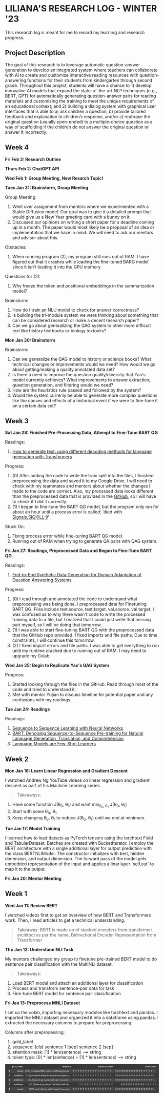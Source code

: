 # LILIANA'S RESEARCH LOG - WINTER '23

This research log is meant for me to record my learning and research progress.

## Project Description
The goal of this research is to leverage automatic question-answer generation to develop an integrated system where teachers can collaborate with AI to create and customize interactive reading resources with question-answering functions for their students from kindergarten through second grade. Throughout this project, students will have a chance to 1) develop innovative AI models that expand the state-of-the-art NLP techniques (e.g., BERT, GPT) for automatically generating question-answer pairs for reading materials and customizing the training to meet the unique requirements of an educational context; and 2) building a dialog system with graphical user interfaces that is able to a) ask children a question, b) provide tailored feedback and explanation to children’s response, and/or c) rephrase the original question (usually open-ended) to a multiple-choice question as a way of scaffolding if the children do not answer the original question or answer it incorrectly.

## Week 4

**Fri Feb 3: Research Outline**


**Thurs Feb 2: ChatGPT API**


**Wed Feb 1: Group Meeting, New Resarch Topic!**
 

**Tues Jan 31: Brainstorm, Group Meeting**

Group Meeting: 
1. Went over assignment from mentors where we experimented with a Stable Diffusion model. Our goal was to give it a detailed prompt that would give us a New Year greeting card with a bunny on it. 
2. Discussed our opinions on writing a short paper for a deadline coming up in a month. The paper would most likely be a proposal of an idea or implementation that we have in mind. We will need to ask our mentors and advisor about this. 

Obstacles: 
1. When running program (2), my program still runs out of RAM. I have figured out that it crashes while loading the fine-tuned BARG model since it isn't loading it into the GPU memory. 

Questions for (2): 
1. Why freeze the token and positional embeddings in the summarization model? 

Brainstorm: 
1. How do I train an NLU model to check for answer correctness? 
2. Is building the tri-module system we were thinking about something that can be considered research or make a decent research paper? 
3. Can we go about generalizing the QAG system to other more difficult text like history textbooks or biology textooks? 

**Mon Jan 30: Brainstorm**

Brainstorm: 
1. Can we generalize the QAG model to history or science books? What technical changes or improvements would we need? How would we go about getting/making a quality annotated data set? 
2. Is there a need to improve the question quality/diversity that Yao's model currently achieves? What improvements to answer extraction, question generation, and filtering would we need?
3.  How are the heuristics rule passed and followed by the system? 
4.  Would the system currenly be able to generate more complex questions like the causes and effects of a historical event if we were to fine-tune it on a certain data set? 

## Week 3
**Sat Jan 28: Finished Pre-Processing Data, Attempt to Fine-Tune BART QG**

Readings: 
1. [How to generate text: using different decoding methods for language generation with Transformers](https://huggingface.co/blog/how-to-generate)

Progress: 
1. (0) After adding the code to write the train split into the files, I finished preprocessing the data and saved it to my Google Drive. I will need to check with my teammates and mentors about whether the changes I made to the code are correct. Also, my processed data looks different than the preprocessed data that is provided in the [GitHub](https://github.com/WorkInTheDark/FairytaleQA_QAG_System), so I will have to check if I did it correctly. 
2. (1) I began to fine-tune the BART QG model, but the program only ran for about an hour until a process error is called: 'died with <Signals.SIGKILL:9>'

Stuck On: 
1. Fixing process error while fine-tuning BART QG model. 
2. Running out of RAM when trying to generate QA pairs with QAG system. 

**Fri Jan 27: Readings, Preprocessed Data and Began to Fine-Tune BART QG**

Readings: 
1. [End-to-End Synthetic Data Generation for Domain Adaptation of Question Answering Systems](https://arxiv.org/pdf/2010.06028.pdf)

Progress: 
1. (0) I read through and annotated the code to understand what preprocessing was being done. I preprocessed data for Finetuning BART QG. Files include test.source, test.target, val.source. val.target. I was confused as to why there wasn't code to write the processed training data to a file, but I realized that I could just write that missing part myself, so I will be doing that tomorrow. 
2. (1) I was able to start fine-tuning BART QG with the preprocessed data that the GitHub repo provided. I fixed imports and file paths. Due to time constraints, I will continue this tomorrow. 
3. (2) I fixed import errors and file paths. I was able to get everything to run until my runtime crashed due to running out of RAM. I may need to upgrade my Colab. 

**Wed Jan 25: Begin to Replicate Yao's QAG System**

Progress:
1. Started looking through the files in the GitHub. Read through most of the code and tried to understand it.
2. Met with mentor Yujian to discuss timeline for potential paper and any confusions with my readings. 


**Tue Jan 24: Readings**

Readings: 
1. [Sequence to Sequence Learning with Neural Networks](https://proceedings.neurips.cc/paper/2014/file/a14ac55a4f27472c5d894ec1c3c743d2-Paper.pdf) 
2. [BART: Denoising Sequence-to-Sequence Pre-training for Natural Language Generation, Translation, and Comprehension](https://arxiv.org/pdf/1910.13461.pdf)
3. [Language Models are Few-Shot Learners](https://arxiv.org/pdf/2005.14165.pdf)

## Week 2

**Mon Jan 16: Learn Linear Regression and Gradient Descent**

I watched Andrew Ng YouTube videos on linear regression and gradient descent as part of his Machine Learning series. 

> Takeaways:
  
  1. Have some function J(θ<sub>0</sub>, θ<sub>1</sub>) and want min<sub>θ<sub>0</sub>, θ<sub>1</sub></sub> J(θ<sub>0</sub>, θ<sub>1</sub>)
  2. Start with some θ<sub>0</sub>, θ<sub>1</sub>
  3. Keep changing θ<sub>0</sub>, θ<sub>1</sub> to reduce J(θ<sub>0</sub>, θ<sub>1</sub>) until we end at minimum.

**Tue Jan 17: Model Training**

I learned how to load datsets as PyTorch tensors using the torchtext Field and TabularDataset. Batches are created with BucketIterator. I employ the BERT architecture with a single additional layer for output prediction with the class BERTNLIModel. The constructor initializes with bert, hidden dimension, and output dimension. The forward pass of the model gets embedded representation of the input and applies a linar layer 'self.out' to map it to the output. 

**Fri Jan 20: Mentor Meeting**


## Week 1

**Wed Jan 11: Review BERT**

I watched videos first to get an overview of how BERT and Transformers work. Then, I read articles to get a technical understanding. 

> Takeaway: BERT is made up of stacked encoders from transformer architect as per the name, Bidirectional Encoder Representation from Transformer

**Thu Jan 12: Understand NLI Task**

My mentors challenged my group to finetune pre-trained BERT model to do sentence pair classification with the MultiNLI dataset. 

> Takeaways:
1. Load BERT model and attach an additional layer for classification
2. Process and transform sentence-pair data for task
3. Fine-tune BERT model for sentence pair classification

**Fri Jan 13: Preprocess MNLI Dataset**

I set up the colab, importing necessary modules like torchtext and pandas. I imported the MNLI dataset and organized it into a dataframe using pandas. I extracted the necessary columns to prepare for preprocessing. 

Columns after preprocessing: 
1. gold_label
2. sequence: \[cls] sentence 1 \[sep] sentence 2 \[sep]
3. attention mask: \[1] * len(sentence) --> string
4. token type:  \[0] * len(sentence) +  \[1] * len(sentence) --> string

![df_train.head()](/assets/preprocessing.PNG)

